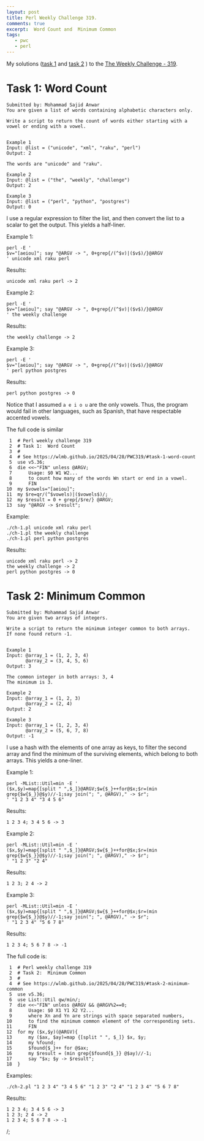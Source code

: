 ```yaml
---
layout: post
title: Perl Weekly Challenge 319.
comments: true
excerpt:  Word Count and  Minimum Common
tags:
   - pwc
   - perl
---
```


My solutions
([task 1](https://github.com/wlmb/perlweeklychallenge-club/blob/master/challenge-319/wlmb/perl/ch-1.pl)
and
[task 2](https://github.com/wlmb/perlweeklychallenge-club/blob/master/challenge-319/wlmb/perl/ch-2.pl)
)
to the  [The Weekly Challenge - 319](https://theweeklychallenge.org/blog/perl-weekly-challenge-319).


# Task 1: Word Count

    Submitted by: Mohammad Sajid Anwar
    You are given a list of words containing alphabetic characters only.
    
    Write a script to return the count of words either starting with a
    vowel or ending with a vowel.
    
    
    Example 1
    Input: @list = ("unicode", "xml", "raku", "perl")
    Output: 2
    
    The words are "unicode" and "raku".
    
    Example 2
    Input: @list = ("the", "weekly", "challenge")
    Output: 2
    
    Example 3
    Input: @list = ("perl", "python", "postgres")
    Output: 0

I use a regular expression to filter the list, and then convert the
list to a scalar to get the output. This yields a half-liner.

Example 1:

    perl -E '
    $v="[aeiou]"; say "@ARGV -> ", 0+grep{/(^$v)|($v$)/}@ARGV
    ' unicode xml raku perl

Results:

    unicode xml raku perl -> 2

Example 2:

    perl -E '
    $v="[aeiou]"; say "@ARGV -> ", 0+grep{/(^$v)|($v$)/}@ARGV
    ' the weekly challenge

Results:

    the weekly challenge -> 2

Example 3:

    perl -E '
    $v="[aeiou]"; say "@ARGV -> ", 0+grep{/(^$v)|($v$)/}@ARGV
    ' perl python postgres

Results:

    perl python postgres -> 0

Notice that I assumed `a e i o u` are the only vowels. Thus, the
program would fail in other languages, such as Spanish, that have
respectable accented vowels.

The full code is similar

     1  # Perl weekly challenge 319
     2  # Task 1:  Word Count
     3  #
     4  # See https://wlmb.github.io/2025/04/28/PWC319/#task-1-word-count
     5  use v5.36;
     6  die <<~"FIN" unless @ARGV;
     7      Usage: $0 W1 W2...
     8      to count how many of the words Wn start or end in a vowel.
     9      FIN
    10  my $vowels="[aeiou]";
    11  my $re=qr/(^$vowels)|($vowels$)/;
    12  my $result = 0 + grep{/$re/} @ARGV;
    13  say "@ARGV -> $result";

Example:

    ./ch-1.pl unicode xml raku perl
    ./ch-1.pl the weekly challenge
    ./ch-1.pl perl python postgres

Results:

    unicode xml raku perl -> 2
    the weekly challenge -> 2
    perl python postgres -> 0


# Task 2: Minimum Common

    Submitted by: Mohammad Sajid Anwar
    You are given two arrays of integers.
    
    Write a script to return the minimum integer common to both arrays.
    If none found return -1.
    
    
    Example 1
    Input: @array_1 = (1, 2, 3, 4)
           @array_2 = (3, 4, 5, 6)
    Output: 3
    
    The common integer in both arrays: 3, 4
    The minimum is 3.
    
    Example 2
    Input: @array_1 = (1, 2, 3)
           @array_2 = (2, 4)
    Output: 2
    
    Example 3
    Input: @array_1 = (1, 2, 3, 4)
           @array_2 = (5, 6, 7, 8)
    Output: -1

I use a hash with the elements of one array as keys, to filter
the second array and find the minimum of the surviving elements, which
belong to both arrays. This yields a one-liner.

Example 1:

    perl -MList::Util=min -E '
    ($x,$y)=map{[split " ",$_]}@ARGV;$w{$_}++for@$x;$r=(min grep{$w{$_}}@$y)//-1;say join("; ", @ARGV)," -> $r";
    ' "1 2 3 4" "3 4 5 6"

Results:

    1 2 3 4; 3 4 5 6 -> 3

Example 2:

    perl -MList::Util=min -E '
    ($x,$y)=map{[split " ",$_]}@ARGV;$w{$_}++for@$x;$r=(min grep{$w{$_}}@$y)//-1;say join("; ", @ARGV)," -> $r";
    ' "1 2 3" "2 4"

Results:

    1 2 3; 2 4 -> 2

Example 3:

    perl -MList::Util=min -E '
    ($x,$y)=map{[split " ",$_]}@ARGV;$w{$_}++for@$x;$r=(min grep{$w{$_}}@$y)//-1;say join("; ", @ARGV)," -> $r";
    ' "1 2 3 4" "5 6 7 8"

Results:

    1 2 3 4; 5 6 7 8 -> -1

The full code is:

     1  # Perl weekly challenge 319
     2  # Task 2:  Minimum Common
     3  #
     4  # See https://wlmb.github.io/2025/04/28/PWC319/#task-2-minimum-common
     5  use v5.36;
     6  use List::Util qw/min/;
     7  die <<~"FIN" unless @ARGV && @ARGV%2==0;
     8      Usage: $0 X1 Y1 X2 Y2...
     9      where Xn and Yn are strings with space separated numbers,
    10      to find the minimum common element of the corresponding sets.
    11      FIN
    12  for my ($x,$y)(@ARGV){
    13      my ($ax, $ay)=map {[split " ", $_]} $x, $y;
    14      my %found;
    15      $found{$_}++ for @$ax;
    16      my $result = (min grep{$found{$_}} @$ay)//-1;
    17      say "$x; $y -> $result";
    18  }

Examples:

    ./ch-2.pl "1 2 3 4" "3 4 5 6" "1 2 3" "2 4" "1 2 3 4" "5 6 7 8"

Results:

    1 2 3 4; 3 4 5 6 -> 3
    1 2 3; 2 4 -> 2
    1 2 3 4; 5 6 7 8 -> -1

/;

